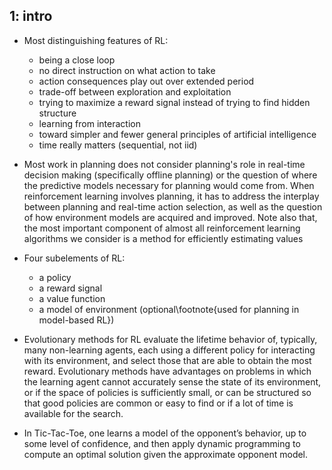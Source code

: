 ## 1: intro
* Most distinguishing features of RL:
  * being a close loop
  * no direct instruction on what action to take
  * action consequences play out over extended period
  * trade-off between exploration and exploitation
  * trying to maximize a reward signal instead of trying to find hidden structure
  * learning from interaction
  * toward simpler and fewer general principles of artificial intelligence
  * time really matters (sequential, not iid)

* Most work in planning does not consider planning's role in real-time decision making (specifically offline planning) or
the question of where the predictive models necessary for planning would come from.
When reinforcement learning involves planning, it has to address the interplay between planning and real-time action selection,
as well as the question of how environment models are acquired and improved.
Note also that, the most important component of almost all reinforcement learning algorithms we consider is
a method for efficiently estimating values

* Four subelements of RL:
  * a policy
  * a reward signal
  * a value function
  * a model of environment (optional\footnote{used for planning in model-based RL})

* Evolutionary methods for RL evaluate the lifetime behavior of, typically, many non-learning agents,
each using a different policy for interacting with its environment,
and select those that are able to obtain the most reward.
Evolutionary methods have advantages on problems in which the learning agent cannot accurately
sense the state of its environment, or if the space of policies is sufficiently small, or
can be structured so that good policies are common or easy to find
or if a lot of time is available for the search.

* In Tic-Tac-Toe, one learns a model of the opponent’s behavior, up to some level of confidence,
and then apply dynamic programming to compute an optimal solution given the approximate opponent model.
